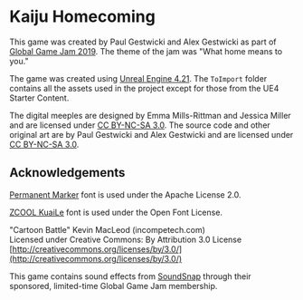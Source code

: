 # Kaiju Homecoming

This game was created by Paul Gestwicki and Alex Gestwicki as part of
[Global Game Jam 2019](https://www.globalgamejam.org/2019). The theme of the
jam was "What home means to you." 

The game was created using [Unreal Engine 4.21](https://www.unrealengine.com). 
The `ToImport` folder contains all the assets used in the project except for
those from the UE4 Starter Content.

The digital meeples are designed by Emma Mills-Rittman and Jessica Miller and are
licensed under [CC BY-NC-SA 3.0](https://creativecommons.org/licenses/by-nc-sa/3.0/us/).
The source code and other original art are by Paul Gestwicki and Alex Gestwicki
and are licensed under
[CC BY-NC-SA 3.0](https://creativecommons.org/licenses/by-nc-sa/3.0/us/).


## Acknowledgements

[Permanent Marker](https://fonts.google.com/specimen/Permanent+Marker) font is used under the Apache License 2.0.

[ZCOOL KuaiLe](https://fonts.google.com/specimen/ZCOOL+KuaiLe) font is used under the Open Font License.

"Cartoon Battle" Kevin MacLeod (incompetech.com)  
Licensed under Creative Commons: By Attribution 3.0 License  
[http://creativecommons.org/licenses/by/3.0/](http://creativecommons.org/licenses/by/3.0/)

This game contains sound effects from [SoundSnap](https://soundsnap.com) through their sponsored, limited-time Global Game Jam membership.